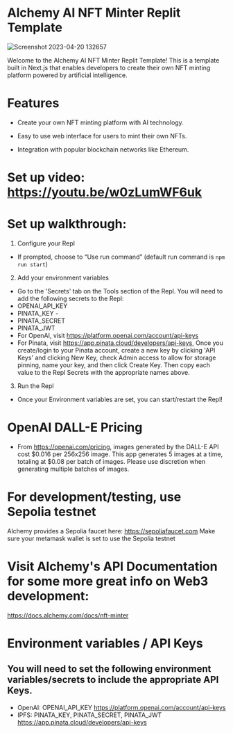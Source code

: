 # Alchemy AI NFT Minter Replit Template


![Screenshot 2023-04-20 132657](https://user-images.githubusercontent.com/93249038/233299261-8e3b3843-c045-482d-a8b7-283726dfa724.png)

Welcome to the Alchemy AI NFT Minter Replit Template! This is a template built in Next.js that enables developers to create their own NFT minting platform powered by artificial intelligence.


# Features

* Create your own NFT minting platform with AI technology.
  
* Easy to use web interface for users to mint their own NFTs.
  
* Integration with popular blockchain networks like Ethereum.

# Set up video: https://youtu.be/w0zLumWF6uk

# Set up walkthrough: 

1. Configure your Repl
  - If prompted, choose to “Use run command” (default run command is `npm run start`)
2. Add your environment variables
  - Go to the 'Secrets' tab on the Tools section of the Repl. You will need to add the following secrets to the Repl: 
  - OPENAI_API_KEY 
  - PINATA_KEY - 
  - PINATA_SECRET
  - PINATA_JWT
  - For OpenAI, visit https://platform.openai.com/account/api-keys
  - For Pinata, visit https://app.pinata.cloud/developers/api-keys, Once you create/login to your Pinata account, create a new key by clicking 'API Keys' and clicking New Key, check Admin access to allow for storage pinning, name your key, and then click Create Key. Then copy each value to the Repl Secrets with the appropriate names above.
3. Run the Repl
  - Once your Environment variables are set, you can start/restart the Repl!

# OpenAI DALL-E Pricing
 - From https://openai.com/pricing, images generated by the DALL-E API cost $0.016 per 256x256 image. This app generates 5 images at a time, totaling at $0.08 per batch of images. Please use discretion when generating multiple batches of images.

# For development/testing, use Sepolia testnet
  Alchemy provides a Sepolia faucet here: https://sepoliafaucet.com
  Make sure your metamask wallet is set to use the Sepolia testnet

# Visit Alchemy's API Documentation for some more great info on Web3 development:

https://docs.alchemy.com/docs/nft-minter


# Environment variables / API Keys

## You will need to set the following environment variables/secrets to include the appropriate API Keys.

* OpenAI: OPENAI_API_KEY https://platform.openai.com/account/api-keys
* IPFS: PINATA_KEY, PINATA_SECRET, PINATA_JWT https://app.pinata.cloud/developers/api-keys
